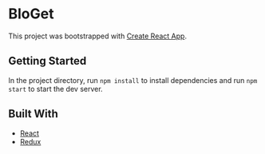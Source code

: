 # BloGet

This project was bootstrapped with [Create React App](https://github.com/facebook/create-react-app).

## Getting Started

In the project directory, run `npm install` to install dependencies and run `npm start` to start the dev server.

## Built With

- [React](https://reactjs.org/docs/getting-started.html)
- [Redux](https://react-redux.js.org/introduction/quick-start)
